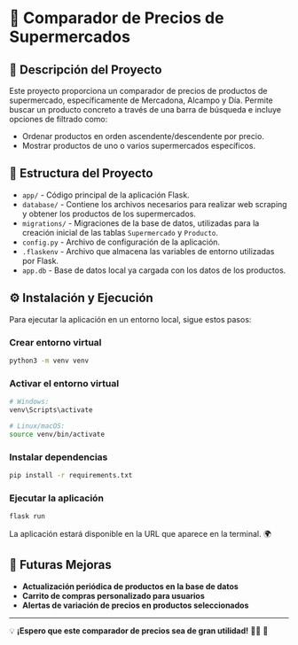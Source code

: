 # 🛒 Comparador de Precios de Supermercados

## 📌 Descripción del Proyecto
Este proyecto proporciona un comparador de precios de productos de supermercado, específicamente de Mercadona, Alcampo y Día. Permite buscar un producto concreto a través de una barra de búsqueda e incluye opciones de filtrado como:

- Ordenar productos en orden ascendente/descendente por precio.
- Mostrar productos de uno o varios supermercados específicos.

## 📂 Estructura del Proyecto

- `app/` - Código principal de la aplicación Flask.
- `database/` - Contiene los archivos necesarios para realizar web scraping y obtener los productos de los supermercados.
- `migrations/` - Migraciones de la base de datos, utilizadas para la creación inicial de las tablas `Supermercado` y `Producto`.
- `config.py` - Archivo de configuración de la aplicación.
- `.flaskenv` - Archivo que almacena las variables de entorno utilizadas por Flask.
- `app.db` - Base de datos local ya cargada con los datos de los productos.

## ⚙️ Instalación y Ejecución

Para ejecutar la aplicación en un entorno local, sigue estos pasos:

### Crear entorno virtual
```sh
python3 -m venv venv
```

### Activar el entorno virtual
```sh
# Windows:
venv\Scripts\activate

# Linux/macOS:
source venv/bin/activate
```

### Instalar dependencias
```sh
pip install -r requirements.txt
```

### Ejecutar la aplicación
```sh
flask run
```

La aplicación estará disponible en la URL que aparece en la terminal. 🌍 

## 🚀 Futuras Mejoras
- **Actualización periódica de productos en la base de datos**  
- **Carrito de compras personalizado para usuarios**  
- **Alertas de variación de precios en productos seleccionados**  

---

💡 **¡Espero que este comparador de precios sea de gran utilidad!** 🎯🔥 🚀  

